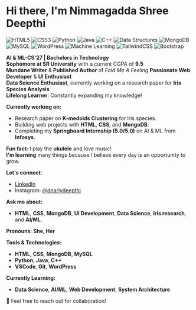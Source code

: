 # Hi there, I'm Nimmagadda Shree Deepthi 

![HTML5](https://img.shields.io/badge/HTML5-323330?style=for-the-badge&logo=html5)
![CSS3](https://img.shields.io/badge/CSS3-1572B6?style=for-the-badge&logo=css3)
![Python](https://img.shields.io/badge/Python-3776AB?style=for-the-badge&logo=python)
![Java](https://img.shields.io/badge/Java-007396?style=for-the-badge&logo=java)
![C++](https://img.shields.io/badge/C++-00599C?style=for-the-badge&logo=c%2B%2B)
![Data Structures](https://img.shields.io/badge/Data%20Structures-323330?style=for-the-badge)
![MongoDB](https://img.shields.io/badge/MongoDB-47A248?style=for-the-badge&logo=mongodb)
![MySQL](https://img.shields.io/badge/MySQL-4479A1?style=for-the-badge&logo=mysql)
![WordPress](https://img.shields.io/badge/WordPress-21759B?style=for-the-badge&logo=wordpress)
![Machine Learning](https://img.shields.io/badge/Machine%20Learning-20232A?style=for-the-badge)
![TailwindCSS](https://img.shields.io/badge/TailwindCSS-38B2AC?style=for-the-badge&logo=tailwind-css)
![Bootstrap](https://img.shields.io/badge/Bootstrap-563D7C?style=for-the-badge&logo=bootstrap)

**AI & ML-CS'27 | Bachelors in Technology**  
**Sophomore at SR University** with a current CGPA of **9.5**  
**Mundane Writer** & **Published Author** of *Fold Me A Feeling* 
**Passionate Web Developer** & **UI Enthusiast**  
**Data Science Enthusiast**, currently working on a research paper for **Iris Species Analysis**  
**Lifelong Learner**: Constantly expanding my knowledge!

**Currently working on:**
- Research paper on **K-medoids Clustering** for Iris species.
- Building web projects with **HTML**, **CSS**, and **MongoDB**.
- Completing my **Springboard Internship (5.0/5.0)** on AI & ML from **Infosys**.

**Fun fact:** I play the **ukulele** and love music!  
**I'm learning** many things because I believe every day is an opportunity to grow.

**Let's connect**:  
- [LinkedIn](https://www.linkedin.com/in/nimmagadda-shree-deepthi/)  
- Instagram: [@dearlydeepthi](https://www.instagram.com/dearlydeepthi/)

**Ask me about:**  
- **HTML**, **CSS**, **MongoDB**, **UI Development**, **Data Science**, **Iris research**, and **AI/ML**.

**Pronouns**: **She, Her**

**Tools & Technologies:**
- **HTML**, **CSS**, **MongoDB**, **MySQL**
- **Python**, **Java**, **C++**
- **VSCode**, **Git**, **WordPress**

**Currently Learning:**
- **Data Science**, **AI/ML**, **Web Development**, **System Architecture**

📩 Feel free to reach out for collaboration!
